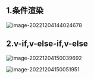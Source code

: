 ## 1.条件渲染



![image-20221204144024678](https://finzulpic.oss-cn-hangzhou.aliyuncs.com/image-20221204144024678.png)



## 2.v-if,v-else-if,v-else

![image-20221204150039692](https://finzulpic.oss-cn-hangzhou.aliyuncs.com/image-20221204150039692.png)

![image-20221204150051951](https://finzulpic.oss-cn-hangzhou.aliyuncs.com/image-20221204150051951.png)

